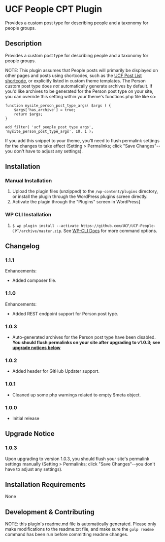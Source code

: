 # UCF People CPT Plugin #

Provides a custom post type for describing people and a taxonomy for people groups.


## Description ##

Provides a custom post type for describing people and a taxonomy for people groups.

NOTE: This plugin assumes that People posts will primarily be displayed on other pages and posts using shortcodes, such as the [UCF Post List shortcode](https://github.com/UCF/UCF-Post-List-Shortcode), or explicitly listed in custom theme templates.  The Person custom post type does _not_ automatically generate archives by default.  If you'd like archives to be generated for the Person post type on your site, you can override this setting within your theme's functions.php file like so:

```
function mysite_person_post_type_args( $args ) {
	$args['has_archive'] = true;
	return $args;
}

add_filter( 'ucf_people_post_type_args', 'mysite_person_post_type_args', 10, 1 );
```

If you add this snippet to your theme, you'll need to flush permalink settings for the changes to take effect (Setting > Permalinks; click "Save Changes"--you don't have to adjust any settings).


## Installation ##

### Manual Installation ###
1. Upload the plugin files (unzipped) to the `/wp-content/plugins` directory, or install the plugin through the WordPress plugins screen directly.
2. Activate the plugin through the "Plugins" screen in WordPress]

### WP CLI Installation ###
1. `$ wp plugin install --activate https://github.com/UCF/UCF-People-CPT/archive/master.zip`.  See [WP-CLI Docs](http://wp-cli.org/commands/plugin/install/) for more command options.


## Changelog ##

### 1.1.1 ###
Enhancements:
 * Added composer file.

### 1.1.0 ###
Enhancements:
* Added REST endpoint support for Person post type.

### 1.0.3 ###
* Auto-generated archives for the Person post type have been disabled.  **You should flush permalinks on your site after upgrading to v1.0.3; see [upgrade notices below](#upgrade-notice)**

### 1.0.2 ###
* Added header for GitHub Updater support.

### 1.0.1 ###
* Cleaned up some php warnings related to empty $meta object.

### 1.0.0 ###
* Initial release


## Upgrade Notice ##

### 1.0.3 ###
Upon upgrading to version 1.0.3, you should flush your site's permalink settings manually (Setting > Permalinks; click "Save Changes"--you don't have to adjust any settings).


## Installation Requirements ##

None


## Development & Contributing ##

NOTE: this plugin's readme.md file is automatically generated.  Please only make modifications to the readme.txt file, and make sure the `gulp readme` command has been run before committing readme changes.
